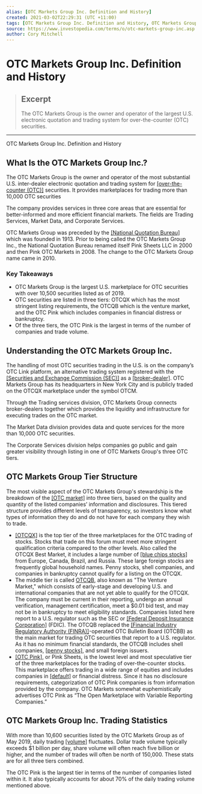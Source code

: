 ```yaml
---
alias: [OTC Markets Group Inc. Definition and History]
created: 2021-03-02T22:29:31 (UTC +11:00)
tags: [OTC Markets Group Inc. Definition and History, OTC Markets Group Inc. Definition and History]
source: https://www.investopedia.com/terms/o/otc-markets-group-inc.asp
author: Cory Mitchell
---
```


# OTC Markets Group Inc. Definition and History

> ## Excerpt
> The OTC Markets Group is the owner and operator of the largest U.S. electronic quotation and trading system for over-the-counter (OTC) securities.

---

OTC Markets Group Inc. Definition and History
## What Is the OTC Markets Group Inc.?

The OTC Markets Group is the owner and operator of the most substantial U.S. inter-dealer electronic quotation and trading system for [[over-the-counter (OTC)]](https://www.investopedia.com/terms/o/otc.asp) securities. It provides marketplaces for trading more than 10,000 OTC securities

The company provides services in three core areas that are essential for better-informed and more efficient financial markets. The fields are Trading Services, Market Data, and Corporate Services.

OTC Markets Group was preceded by the [[National Quotation Bureau]](https://www.investopedia.com/terms/n/national-quote-bureau.asp) which was founded in 1913. Prior to being called the OTC Markets Group Inc., the National Quotation Bureau renamed itself Pink Sheets LLC in 2000 and then Pink OTC Markets in 2008. The change to the OTC Markets Group name came in 2010.

### Key Takeaways

-   OTC Markets Group is the largest U.S. marketplace for OTC securities with over 10,500 securities listed as of 2019.
-   OTC securities are listed in three tiers: OTCQX which has the most stringent listing requirements, the OTCQB which is the venture market, and the OTC Pink which includes companies in financial distress or bankruptcy.
-   Of the three tiers, the OTC Pink is the largest in terms of the number of companies and trade volume.

## Understanding the OTC Markets Group Inc.

The handling of most OTC securities trading in the U.S. is on the company’s OTC Link platform, an alternative trading system registered with the [[Securities and Exchange Commission (SEC)]](https://www.investopedia.com/terms/s/sec.asp) as a [[broker-dealer]](https://www.investopedia.com/terms/b/broker-dealer.asp). OTC Markets Group has its headquarters in New York City and is publicly traded on the OTCQX marketplace under the symbol OTCM. 

Through the Trading services division, OTC Markets Group connects broker-dealers together which provides the liquidity and infrastructure for executing trades on the OTC market.

The Market Data division provides data and quote services for the more than 10,000 OTC securities.

The Corporate Services division helps companies go public and gain greater visibility through listing in one of OTC Markets Group's three OTC tiers.

## OTC Markets Group Tier Structure

The most visible aspect of the OTC Markets Group's stewardship is the breakdown of the [[OTC market]](https://www.investopedia.com/terms/o/over-the-countermarket.asp) into three tiers, based on the quality and quantity of the listed companies’ information and disclosures. This tiered structure provides different levels of transparency, so investors know what types of information they do and do not have for each company they wish to trade.

-   [[OTCQX]](https://www.investopedia.com/terms/o/otcqx.asp) is the top tier of the three marketplaces for the OTC trading of stocks. Stocks that trade on this forum must meet more stringent qualification criteria compared to the other levels. Also called the OTCQX Best Market, it includes a large number of [[blue chips stocks]](https://www.investopedia.com/terms/b/bluechipstock.asp) from Europe, Canada, Brazil, and Russia. These large foreign stocks are frequently global household names. Penny stocks, shell companies, and companies in bankruptcy cannot qualify for a listing on the OTCQX.
-   The middle tier is called [OTCQB](https://www.investopedia.com/terms/o/otcqb.asp), also known as "The Venture Market," which consists of early-stage and developing U.S. and international companies that are not yet able to qualify for the OTCQX. The company must be current in their reporting, undergo an annual verification, management certification, meet a $0.01 bid test, and may not be in bankruptcy to meet eligibility standards. Companies listed here report to a U.S. regulator such as the SEC or [[Federal Deposit Insurance Corporation]](https://www.investopedia.com/terms/f/fdic.asp) (FDIC). The OTCQB replaced the [[Financial Industry Regulatory Authority (FINRA)]](https://www.investopedia.com/terms/f/finra.asp)\-operated OTC Bulletin Board (OTCBB) as the main market for trading OTC securities that report to a U.S. regulator. As it has no minimum financial standards, the OTCQB includes shell companies, [[penny stocks]](https://www.investopedia.com/terms/p/pennystock.asp), and small foreign issuers.
-   [[OTC Pink]](https://www.investopedia.com/terms/o/otc-pink.asp), or Pink Sheets, is the lowest level and most speculative tier of the three marketplaces for the trading of over-the-counter stocks. This marketplace offers trading in a wide range of equities and includes companies in [[default]](https://www.investopedia.com/terms/d/default2.asp) or financial distress. Since it has no disclosure requirements, categorization of OTC Pink companies is from information provided by the company. OTC Markets somewhat euphemistically advertises OTC Pink as “The Open Marketplace with Variable Reporting Companies.”

## OTC Markets Group Inc. Trading Statistics

With more than 10,600 securities listed by the OTC Markets Group as of May 2019, daily trading [[volume]](https://www.investopedia.com/terms/v/volume.asp) fluctuates. Dollar trade volume typically exceeds $1 billion per day, share volume will often reach five billion or higher, and the number of trades will often be north of 150,000. These stats are for all three tiers combined.

The OTC Pink is the largest tier in terms of the number of companies listed within it. It also typically accounts for about 70% of the daily trading volume mentioned above.
